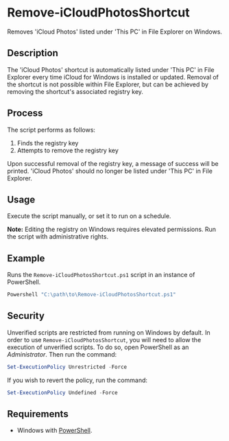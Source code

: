 # Remove-iCloudPhotosShortcut

Removes 'iCloud Photos' listed under 'This PC' in File Explorer on Windows.

## Description

The 'iCloud Photos' shortcut is automatically listed under 'This PC' in File Explorer every time iCloud for Windows is installed or updated. Removal of the shortcut is not possible within File Explorer, but can be achieved by removing the shortcut's associated registry key.

## Process

The script performs as follows:

1. Finds the registry key
2. Attempts to remove the registry key

Upon successful removal of the registry key, a message of success will be printed. 'iCloud Photos' should no longer be listed under 'This PC' in File Explorer.

## Usage

Execute the script manually, or set it to run on a schedule.

**Note:** Editing the registry on Windows requires elevated permissions. Run the script with administrative rights.

## Example

Runs the `Remove-iCloudPhotosShortcut.ps1` script in an instance of PowerShell.

```powershell
Powershell "C:\path\to\Remove-iCloudPhotosShortcut.ps1"
```

## Security

Unverified scripts are restricted from running on Windows by default. In order to use `Remove-iCloudPhotosShortcut`, you will need to allow the execution of unverified scripts. To do so, open PowerShell as an *Administrator*. Then run the command:

```powershell
Set-ExecutionPolicy Unrestricted -Force
```

If you wish to revert the policy, run the command:

```powershell
Set-ExecutionPolicy Undefined -Force
```

## Requirements

* Windows with <a href="https://docs.microsoft.com/en-us/powershell/scripting/setup/installing-windows-powershell?view=powershell-5.1" target="_blank" title="PowerShell">PowerShell</a>.